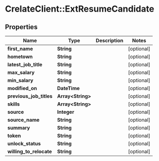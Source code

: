 # CrelateClient::ExtResumeCandidate

## Properties
Name | Type | Description | Notes
------------ | ------------- | ------------- | -------------
**first_name** | **String** |  | [optional] 
**hometown** | **String** |  | [optional] 
**latest_job_title** | **String** |  | [optional] 
**max_salary** | **String** |  | [optional] 
**min_salary** | **String** |  | [optional] 
**modified_on** | **DateTime** |  | [optional] 
**previous_job_titles** | **Array&lt;String&gt;** |  | [optional] 
**skills** | **Array&lt;String&gt;** |  | [optional] 
**source** | **Integer** |  | [optional] 
**source_name** | **String** |  | [optional] 
**summary** | **String** |  | [optional] 
**token** | **String** |  | [optional] 
**unlock_status** | **String** |  | [optional] 
**willing_to_relocate** | **String** |  | [optional] 


